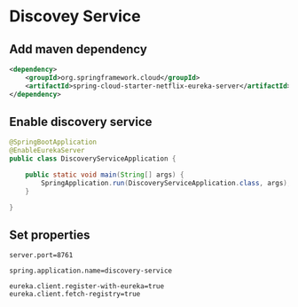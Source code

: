# Discovey Service

## Add maven dependency

```xml
<dependency>
	<groupId>org.springframework.cloud</groupId>
	<artifactId>spring-cloud-starter-netflix-eureka-server</artifactId>
</dependency>
```

## Enable discovery service

```java
@SpringBootApplication
@EnableEurekaServer
public class DiscoveryServiceApplication {

	public static void main(String[] args) {
		SpringApplication.run(DiscoveryServiceApplication.class, args);
	}

}
```

## Set properties

```properties
server.port=8761

spring.application.name=discovery-service

eureka.client.register-with-eureka=true
eureka.client.fetch-registry=true
```